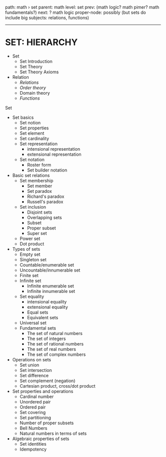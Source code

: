 path: math › set
parent: math
level: set
prev: (math logic? math pimer? math fundamentals?)
next: ? math logic
proper-node: possibly (but sets do include big subjects: relations, functions)

---

# SET: HIERARCHY

* Set
  - Set Introduction
  - Set Theory
  - Set Theory Axioms
* Relation
  - *Relations*
  - *Order theory*
  - Domain theory
  - *Functions*



Set
* Set basics
  - Set notion
  - Set properties
  - Set element
  - Set cardinality
  - Set representation
    - intensional representation
    - extensional representation
  - Set notation
    - Roster form
    - Set builder notation
* Basic set relations
  - Set membership
    - Set member
    - Set paradox
    - Richard's paradox
    - Russell's paradox
  - Set inclusion
    - Disjoint sets
    - Overlapping sets
    - Subset
    - Proper subset
    - Super set
  - Power set
  - Dot product
* Types of sets
  - Empty set
  - Singleton set
  - Countable/enumerable set
  - Uncountable/innumerable set
  - Finite set
  - Infinite set
    - Infinite enumerable set
    - Infinite innumerable set
  - Set equality
    - intensional equality
    - extensional equality
    - Equal sets
    - Equivalent sets
  - Universal set
  * Fundamental sets
    - The set of natural numbers
    - The set of integers
    - The set of rational numbers
    - The set of real numbers
    - The set of complex numbers
* Operations on sets
  - Set union
  - Set intersection
  - Set difference
  - Set complement (negation)
  - Cartesian product, cross/dot product
* Set properties and operations
  - Cardinal number
  - Unordered pair
  - Ordered pair
  - Set covering
  - Set partitioning
  - Number of proper subsets
  - Bell Numbers
  - Natural numbers in terms of sets
* Algebraic properties of sets
  - Set identities
  - Idempotency

